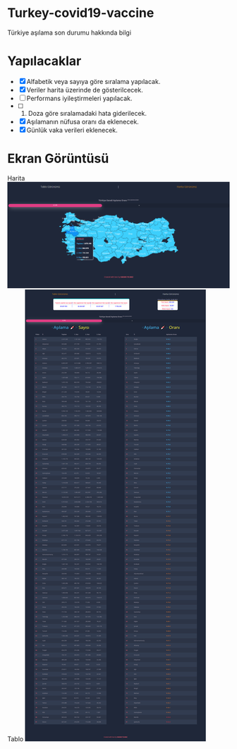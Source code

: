 # Turkey-covid19-vaccine
Türkiye aşılama son durumu hakkında bilgi

# Yapılacaklar
- [X] Alfabetik veya sayıya göre sıralama yapılacak.
- [X] Veriler harita üzerinde de gösterilcecek.
- [ ] Performans iyileştirmeleri yapılacak.
- [ ] 1. Doza göre sıralamadaki hata giderilecek.
- [X] Aşılamanın nüfusa oranı da eklenecek.
- [X] Günlük vaka verileri eklenecek.

# Ekran Görüntüsü
Harita
![Title](https://github.com/HakanYilmazzz/Turkey-covid19-vaccine/blob/main/asi2.png)
Tablo
![Title](https://github.com/HakanYilmazzz/Turkey-covid19-vaccine/blob/main/asi.png)



